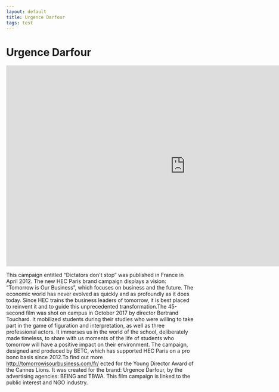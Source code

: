 ```yaml
---
layout: default
title: Urgence Darfour
tags: test
---
```


# Urgence Darfour

<iframe src="https://player.vimeo.com/video/40226565?h=cd1b0b2a79&badge=0&autopause=0&quality_selector=1&progress_bar=1" width="960" height="540" frameborder="0" allow="autoplay; fullscreen; picture-in-picture" allowfullscreen class="main-video"></iframe>

This campaign entitled “Dictators don't stop” was published in France in April 2012. 
The new HEC Paris brand campaign displays a vision: “Tomorrow is Our Business”, which focuses on 
business and the future. The economic world has never evolved as quickly and as profoundly as it does
today. Since HEC trains the business leaders of tomorrow, it is best placed to reinvent it and to 
guide this unprecedented transformation.The 45-second film was shot on campus in October 2017 by 
director Bertrand Touchard. It mobilized students during their studies who were willing to take part
in the game of figuration and interpretation, as well as three professional actors. 
It immerses us in the world of the school, deliberately made timeless, to share with us moments 
of the life of students who tomorrow will have a positive impact on their environment.
The campaign, designed and produced by BETC, which has supported HEC Paris on a pro bono basis 
since 2012.To find out more http://tomorrowisourbusiness.com/fr/
ected for the Young Director Award of the Cannes Lions. 
It was created for the brand: Urgence Darfour, by the advertising agencies: BEING and TBWA. 
This film campaign is linked to the public interest and NGO industry.